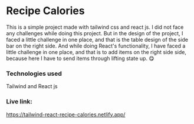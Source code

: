 # Recipe Calories

This is a simple project made with tailwind css and react js. I did not face any challenges while doing this project. But in the design of the project, I faced a little challenge in one place, and that is the table design of the side bar on the right side.
And while doing React's functionality, I have faced a little challenge in one place, and that is to add items on the right side side, because here I have to send items through lifting state up. 😋

### Technologies used
Tailwind and React js

### Live link:
https://tailwind-react-recipe-calories.netlify.app/
